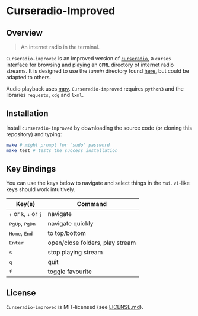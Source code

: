 # Curseradio-Improved

## Overview
> An internet radio in the terminal.

`Curseradio-improved` is an improved version of [`curseradio`](https://github.com/chronitis/curseradio), a `curses` interface for browsing and playing an `OPML` directory of internet radio streams. It is designed to use the *tunein* directory found [here](http://opml.radiotime.com/), but could be adapted to others.

Audio playback uses [mpv](http://mpv.io/). `Curseradio-improved` requires `python3` and the libraries `requests`, `xdg` and `lxml`.

## Installation
Install `curseradio-improved` by downloading the source code (or cloning this repository) and typing:
```bash
make # might prompt for `sudo' password
make test # tests the success installation
```

## Key Bindings
You can use the keys below to navigate and select things in the `tui`. `vi`-like keys should work intuitively.

Key(s)                                                     |                         Command
-----------------------------------------------------------|--------------------------------
<kbd>↑</kbd> or <kbd>k</kbd>, <kbd>↓</kbd> or <kbd>j</kbd> |                        navigate
<kbd>PgUp</kbd>, <kbd>PgDn</kbd>                           |                navigate quickly
<kbd>Home</kbd>, <kbd>End</kbd>                            |                   to top/bottom
<kbd>Enter</kbd>                                           | open/close folders, play stream
<kbd>s</kbd>                                               |             stop playing stream
<kbd>q</kbd>                                               |                            quit
<kbd>f</kbd>                                               |                toggle favourite

## License
`Curseradio-improved` is MIT-licensed (see [LICENSE.md](./LICENSE.md)).
